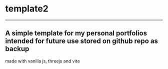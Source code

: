 # template2
----------------------------------------------
A simple template for my personal portfolios
intended for future use
stored on github repo as backup
----------------------------------------------
made with vanilla js, threejs and vite
